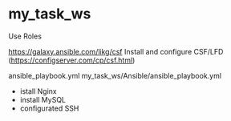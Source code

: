# my_task_ws

Use Roles

https://galaxy.ansible.com/likg/csf
Install and configure CSF/LFD (https://configserver.com/cp/csf.html)


ansible_playbook.yml 
my_task_ws/Ansible/ansible_playbook.yml

- istall Nginx
- install MySQL
- configurated SSH

